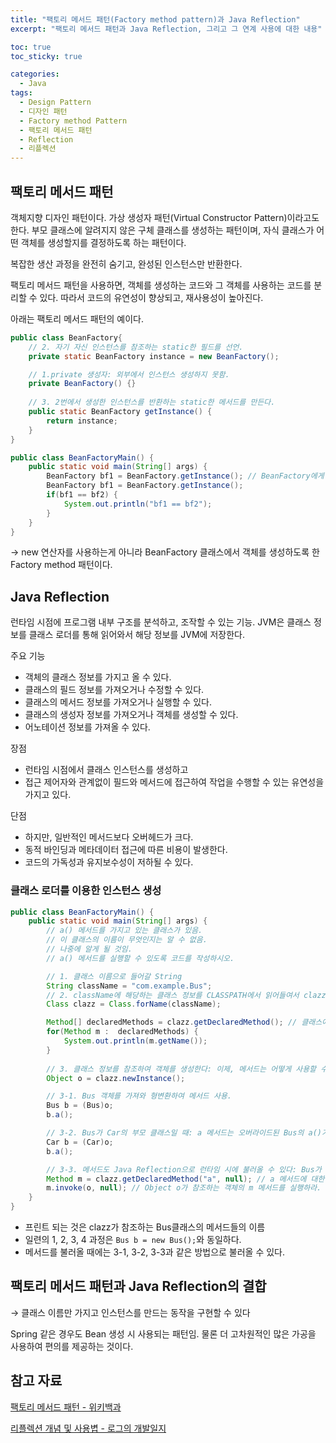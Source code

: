 ```yaml
---
title: "팩토리 메서드 패턴(Factory method pattern)과 Java Reflection"
excerpt: "팩토리 메서드 패턴과 Java Reflection, 그리고 그 연계 사용에 대한 내용"

toc: true
toc_sticky: true

categories:
  - Java
tags:
  - Design Pattern
  - 디자인 패턴
  - Factory method Pattern
  - 팩토리 메서드 패턴
  - Reflection
  - 리플렉션
---
```

## 팩토리 메서드 패턴
객체지향 디자인 패턴이다. 가상 생성자 패턴(Virtual Constructor Pattern)이라고도 한다. 부모 클래스에 알려지지 않은 구체 클래스를 생성하는 패턴이며, 자식 클래스가 어떤 객체를 생성할지를 결정하도록 하는 패턴이다.

복잡한 생산 과정을 완전히 숨기고, 완성된 인스턴스만 반환한다.

팩토리 메서드 패턴을 사용하면, 객체를 생성하는 코드와 그 객체를 사용하는 코드를 분리할 수 있다. 따라서 코드의 유연성이 향상되고, 재사용성이 높아진다.

아래는 팩토리 메서드 패턴의 예이다.

```java
public class BeanFactory{
    // 2. 자기 자신 인스턴스를 참조하는 static한 필드를 선언.
    private static BeanFactory instance = new BeanFactory();

    // 1.private 생성자: 외부에서 인스턴스 생성하지 못함.
    private BeanFactory() {}
    
    // 3. 2번에서 생성한 인스턴스를 반환하는 static한 메서드를 만든다.
    public static BeanFactory getInstance() {
        return instance;
    }
}

```

```java
public class BeanFactoryMain() {
    public static void main(String[] args) {
        BeanFactory bf1 = BeanFactory.getInstance(); // BeanFactory에게 객체 생성과정을 맡김
        BeanFactory bf1 = BeanFactory.getInstance();
        if(bf1 == bf2) {
            System.out.println("bf1 == bf2");
        }
    }
}
```

→ new 연산자를 사용하는게 아니라 BeanFactory 클래스에서 객체를 생성하도록 한 Factory method 패턴이다.

## Java Reflection

런타임 시점에 프로그램 내부 구조를 분석하고, 조작할 수 있는 기능. JVM은 클래스 정보를 클래스 로더를 통해 읽어와서 해당 정보를 JVM에 저장한다.

주요 기능
- 객체의 클래스 정보를 가지고 올 수 있다.
- 클래스의 필드 정보를 가져오거나 수정할 수 있다.
- 클래스의 메서드 정보를 가져오거나 실행할 수 있다.
- 클래스의 생성자 정보를 가져오거나 객체를 생성할 수 있다.
- 어노테이션 정보를 가져올 수 있다.

장점

- 런타임 시점에서 클래스 인스턴스를 생성하고
- 접근 제어자와 관계없이 필드와 메서드에 접근하여 작업을 수행할 수 있는 유연성을 가지고 있다.

단점

- 하지만, 일반적인 메서드보다 오버헤드가 크다.
- 동적 바인딩과 메타데이터 접근에 따른 비용이 발생한다. 
- 코드의 가독성과 유지보수성이 저하될 수 있다.


### 클래스 로더를 이용한 인스턴스 생성

```java
public class BeanFactoryMain() {
    public static void main(String[] args) {
        // a() 메서드를 가지고 있는 클래스가 있음.
        // 이 클래스의 이름이 무엇인지는 알 수 없음.
        // 나중에 알게 될 것임.
        // a() 메서드를 실행할 수 있도록 코드를 작성하시오. 

        // 1. 클래스 이름으로 들어갈 String
        String className = "com.example.Bus";
        // 2. className에 해당하는 클래스 정보를 CLASSPATH에서 읽어들여서 clazz에서 참조한다. 
        Class clazz = Class.forName(className);

        Method[] declaredMethods = clazz.getDeclaredMethod(); // 클래스에서 메서드들을 객체로 가져옴
        for(Method m :  declaredMethods) {
            System.out.println(m.getName()); 
        }
        
        // 3. 클래스 정보를 참조하여 객체를 생성한다: 이제, 메서드는 어떻게 사용할 수 있을까?
        Object o = clazz.newInstance();

        // 3-1. Bus 객체를 가져와 형변환하여 메서드 사용.
        Bus b = (Bus)o; 
        b.a(); 

        // 3-2. Bus가 Car의 부모 클래스일 때: a 메서드는 오버라이드된 Bus의 a()가 사용된다.
        Car b = (Car)o; 
        b.a(); 

        // 3-3. 메서드도 Java Reflection으로 런타임 시에 불러올 수 있다: Bus가 아니더라도, Car의 자식 클래스가 아니더라도 가능함
        Method m = clazz.getDeclaredMethod("a", null); // a 메서드에 대한 정보를 가지고있는 Method를 반환하라: "a"는 메서드 이름, null은 parameterTypes
        m.invoke(o, null); // Object o가 참조하는 객체의 m 메서드를 실행하라. null은 args
    }
}
```

- 프린트 되는 것은 clazz가 참조하는 Bus클래스의 메서드들의 이름
- 일련의 1, 2, 3, 4 과정은 ``Bus b = new Bus();``와 동일하다.
- 메서드를 불러올 때에는 3-1, 3-2, 3-3과 같은 방법으로 불러올 수 있다.

## 팩토리 메서드 패턴과 Java Reflection의 결합

→ 클래스 이름만 가지고 인스턴스를 만드는 동작을 구현할 수 있다

Spring 같은 경우도 Bean 생성 시 사용되는 패턴임. 물론 더 고차원적인 많은 가공을 사용하여 편의를 제공하는 것이다.

## 참고 자료

[팩토리 메서드 패턴 - 위키백과](https://ko.wikipedia.org/wiki/%ED%8C%A9%ED%86%A0%EB%A6%AC_%EB%A9%94%EC%84%9C%EB%93%9C_%ED%8C%A8%ED%84%B4)

[리플렉션 개념 및 사용볍 - 로그의 개발일지](https://m.blog.naver.com/hj_kim97/223110095000)